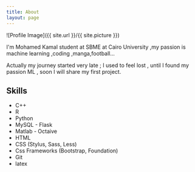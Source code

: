 ```yaml
---
title: About
layout: page
---
```

![Profile Image]({{ site.url }}/{{ site.picture }})

<p>I'm Mohamed Kamal student at SBME at Cairo University ,my passion is  machine learning 
,coding ,manga,football...</p>

<p>Actually my journey started very late ; I used to feel lost , until I found my passion
 ML , soon I will share my first project.</p>

<h2>Skills</h2>

<ul class="skill-list">
    <li>C++</li>
	<li>R</li>
	<li>Python</li>
	<li>MySQL - Flask</li>
	<li>Matlab - Octaive</li>
    <li>HTML </li>
	<li>CSS (Stylus, Sass, Less)</li>
	<li>Css Frameworks (Bootstrap, Foundation)</li>
	<li>Git</li>
    <li>latex</li>
	

	
